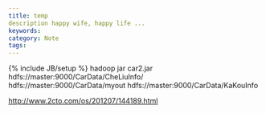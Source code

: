 ```yaml
---
title: temp
description happy wife, happy life ...
keywords: 
category: Note
tags: 
---
```



{% include JB/setup %}
 hadoop jar  car2.jar hdfs://master:9000/CarData/CheLiuInfo/ hdfs://master:9000/CarData/myout  hdfs://master:9000/CarData/KaKouInfo

http://www.2cto.com/os/201207/144189.html

<script type="text/javascript">document.write(unescape('%3Cdiv id="bdcs"%3E%3C/div%3E%3Cscript charset="utf-8" src="http://znsv.baidu.com/customer_search/api/js?sid=9826180780742138584') + '&plate_url=' + (encodeURIComponent(window.location.href)) + '&t=' + (Math.ceil(new Date()/3600000)) + unescape('"%3E%3C/script%3E'));</script>
